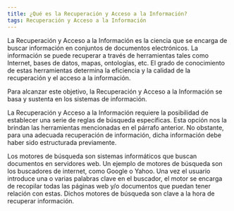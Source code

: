 ```yaml
---
title: ¿Qué es la Recuperación y Acceso a la Información?
tags: Recuperación y Acceso a la Información
---
```



La Recuperación y Acceso a la Información es la ciencia que se encarga de buscar información en conjuntos de documentos electrónicos. La información se puede recuperar a través de herramientas tales como Internet, bases de datos, mapas, ontologías, etc. El grado de conocimiento de estas herramientas determina la eficiencia y la calidad de la recuperación y el acceso a la información.

Para alcanzar este objetivo, la Recuperación y Acceso a la Información se basa y sustenta en los sistemas de información. 

La Recuperación y Acceso a la Información requiere la posibilidad de establecer una serie de reglas de búsqueda específicas. Esta opción nos la brindan las herramientas mencionadas en el párrafo anterior. No obstante, para una adecuada recuperación de información, dicha información debe haber sido estructurada previamente.

Los motores de búsqueda son sistemas informáticos que buscan documentos en servidores web. Un ejemplo de motores de búsqueda son los buscadores de internet, como Google o Yahoo. Una vez el usuario introduce una o varias palabras clave en el buscador, el motor se encarga de recopilar todas las páginas web y/o documentos que puedan tener relación con estas. Dichos motores de búsqueda son clave a la hora de recuperar información. 

<!--more-->
